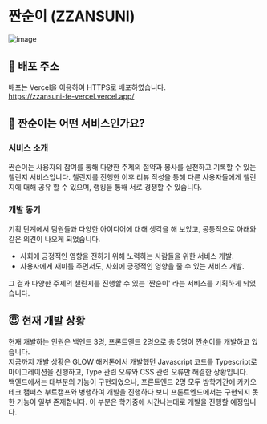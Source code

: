 # 짠순이 (ZZANSUNI)

![image](https://github.com/user-attachments/assets/ba64e28c-e191-4377-8a5d-8d6a8ed4fcee)

## 🚢 배포 주소

배포는 Vercel을 이용하여 HTTPS로 배포하였습니다. <br />
https://zzansuni-fe-vercel.vercel.app/

## 🤔 짠순이는 어떤 서비스인가요?

### 서비스 소개

짠순이는 사용자의 참여를 통해 다양한 주제의 절약과 봉사를 실천하고 기록할 수
있는 챌린지 서비스입니다. 챌린지를 진행한 이후 리뷰 작성을 통해 다른
사용자들에게 챌린지에 대해 공유 할 수 있으며, 랭킹을 통해 서로 경쟁할 수
있습니다.

### 개발 동기

기획 단계에서 팀원들과 다양한 아이디어에 대해 생각을 해 보았고, 공통적으로
아래와 같은 의견이 나오게 되었습니다.

- 사회에 긍정적인 영향을 전하기 위해 노력하는 사람들을 위한 서비스 개발.
- 사용자에게 재미를 주면서도, 사회에 긍정적인 영향을 줄 수 있는 서비스 개발.

그 결과 다양한 주제의 챌린지를 진행할 수 있는 '짠순이' 라는 서비스를 기획하게
되었습니다.

## 😇 현재 개발 상황

현재 개발하는 인원은 백엔드 3명, 프론트엔드 2명으로 총 5명이 짠순이를 개발하고
있습니다. <br /> 지금까지 개발 상황은 GLOW 해커톤에서 개발했던 Javascript 코드를
Typescript로 마이그레이션을 진행하고, Type 관련 오류와 CSS 관련 오류만 해결한
상황입니다. <br /> 백엔드에서는 대부분의 기능이 구현되었으나, 프론트엔드 2명
모두 방학기간에 카카오 테크 캠퍼스 부트캠프와 병행하여 개발을 진행하다 보니
프론트엔드에서는 구현되지 못한 기능이 일부 존재합니다. 이 부분은 학기중에
시간나는대로 개발을 진행할 예정입니다.
